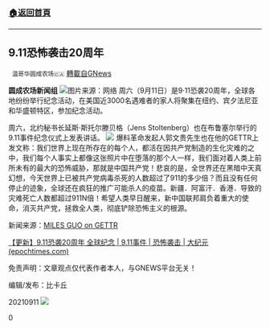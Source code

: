 ###  [:house:返回首頁](https://github.com/ourhimalayas/txt)
---


## 9.11恐怖袭击20周年
` 温哥华圆成农场🇨🇦` [轉載自GNews](https://gnews.org/zh-hans/1526381/)

**圆成农场新闻组**
![](https://assets.gnews.org/wp-content/uploads/2021/09/id13226550-GettyImages-1235178684-600x400-1-edited.jpg)图片来源：网络
周六（9月11日）是9·11恐袭20周年，全球各地纷纷举行纪念活动，在美国近3000名遇难者的家人将聚集在纽约、宾夕法尼亚和华盛顿特区，参加纪念活动。

周六，北约秘书长延斯·斯托尔滕贝格（Jens Stoltenberg）也在布鲁塞尔举行的9.11事件纪念仪式上发表讲话。
![](https://assets.gnews.org/wp-content/uploads/2021/09/5546e0ef551359b23306ab93319bc764_500x0-1.jpg)
爆料革命发起人郭文贵先生也在他的GETTR上发文称：我们世界上现在所存在的每个人，都活在因共产党制造的生化灾难的之中，我们每个人事实上都像这张照片中在堕落的那个人一样，我们面对着人类上前所未有的最大的恐怖威胁，那就是中国共产党！悲哀的是，全世界还在黑暗中天真幻想，今天世界上已被共产党病毒杀死的人数超过了911的多少倍？而且没有任何停止的迹象，全球还在疯狂的推广可能杀人的疫苗。新疆．阿富汗．香港．导致的灾难死亡人数都超过911N倍！希望人类早日醒来，新中国联邦肩负着重大的使命，消灭共产党，拯救全人类，彻底铲除恐怖主义的根源。

新闻来源：[MILES GUO on GETTR](https://gettr.com/post/pari94b0a5)

[【更新】9.11恐袭20周年 全球纪念 | 9.11事件 | 恐怖袭击 | 大纪元 (epochtimes.com)](https://www.epochtimes.com/gb/21/9/11/n13226388.htm)

免责声明：文章观点仅代表作者本人，与GNEWS平台无关！

编辑/发布：比卡丘

20210911
![](https://assets.gnews.org/wp-content/uploads/2021/08/WhatsApp-Image-2021-03-19-at-8.52.30-PM.jpeg)


0
